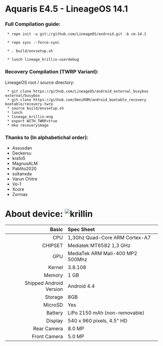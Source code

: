 Aquaris E4.5 - LineageOS 14.1
==============

### Full Compilation guide:

     * repo init -u git://github.com/LineageOS/android.git -b cm-14.1

     * repo sync --force-sync 

     * . build/envsetup.sh

     * lunch lineage_krillin-userdebug

### Recovery Compilation (TWRP Variant):

  LineageOS root / source directory:

     * git clone https://github.com/LineageOS/android_external_busybox external/busybox
     * git clone https://github.com/OmniROM/android_bootable_recovery bootable/recovery-twrp
     * source build/envsetup.sh
     * lunch
     * lineage_krillin-eng
     * export WITH_TWRP=true
     * mka recoveryimage

### Thanks to (In alphabetichal order):

 * Assusdan
 * Deckersu
 * kra1o5
 * MagnusALM
 * Pablito2020
 * sultanxda
 * Varun Chitre
 * Vo-1
 * Xcore
 * Zormax

About device:
![krillin](https://github.com/jmpfbmx/device_pics/blob/master/Krillin.jpg)
=========================================================
Basic   | Spec Sheet
-------:|:-------------------------
CPU     | 1,3Ghz Quad-Core ARM Cortex-A7 
CHIPSET | Mediatek MT6582 1,3 GHz
GPU     | MediaTek ARM Mali-400 MP2 500Mhz 
Kernel  | 3.8.108
Memory  | 1 GB
Shipped Android Version | Android 4.4
Storage | 8GB
MicroSD | Yes
Battery | LiPo 2150 mAh (non-removable)
Display | 540 x 960 pixels, 4.5" HD
Rear Camera  | 8.0 MP
Front Camera | 5.0 MP

